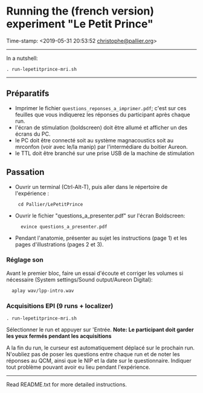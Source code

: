 Running the (french version) experiment "Le Petit Prince"
=======================================================================

Time-stamp: <2019-05-31 20:53:52 christophe@pallier.org>


-------------

In  a nutshell:

    . run-lepetitprince-mri.sh


-------------

## Préparatifs ##

* Imprimer le fichier `questions_reponses_a_imprimer.pdf`; c'est sur ces feuilles que vous
indiquerez les réponses du participant après chaque run.
* l'écran de stimulation (boldscreen) doit être allumé et afficher un des écrans du PC.
* le PC doit être connecté soit au système magnacoustics soit au mrconfon (voir avec le/la manip) par l'intermédiare du boitier Aureon.
* le TTL doit être branché sur une  prise USB de la machine de stimulation

## Passation ##

* Ouvrir un terminal (Ctrl-Alt-T), puis aller dans le répertoire de l'expérience :

       cd Pallier/LePetitPrince

* Ouvrir le fichier "questions_a_presenter.pdf" sur l'écran Boldscreen:

        evince questions_a_presenter.pdf

* Pendant l'anatomie, présenter au sujet les instructions (page 1) et les pages d'illustrations (pages 2 et 3).

### Réglage son ###

Avant le premier bloc, faire un essai d'écoute et corriger les volumes si nécessaire (System settings/Sound output/Aureon Digital):

      aplay wav/lpp-intro.wav

### Acquisitions EPI (9 runs + localizer) ###

    . run-lepetitprince-mri.sh

Sélectionner le run et appuyer sur 'Entrée. **Note: Le participant doit garder les yeux fermés pendant les acquisitions**

A la fin du run, le curseur est automatiquement déplacé sur le prochain run. N'oubliez pas de poser les questions entre chaque run et de noter les réponses au QCM, ainsi que le NIP et la date sur le questionnaire. Indiquer tout problème pouvant avoir eu lieu pendant l'expérience.

---
Read README.txt for more detailed instructions.
